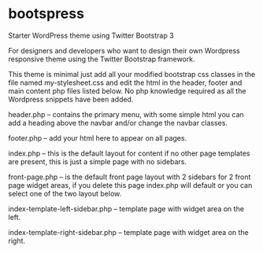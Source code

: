 bootspress
==========

Starter WordPress theme using Twitter Bootstrap 3

For designers and developers who want to design their own Wordpress responsive theme using the Twitter Bootstrap framework.

This theme is minimal just add all your modified bootstrap css classes  in the file named my-stylesheet.css and edit the html in the header, footer and main content php files listed below. No php knowledge required as all the Wordpress snippets have been added.

header.php – contains the primary menu, with some simple html you can add a heading above the navbar and/or change the navbar classes.

footer.php – add your html here to appear on all pages.

index.php – this is the default layout for content if no other page templates are present, this is just a simple page with no sidebars.

front-page.php – is the default front page layout with 2 sidebars for 2 front page widget areas, if you delete this page index.php will default or you can select one of the two layout below.

index-template-left-sidebar.php – template page with widget area on the left.

index-template-right-sidebar.php – template page with widget area on the right.

